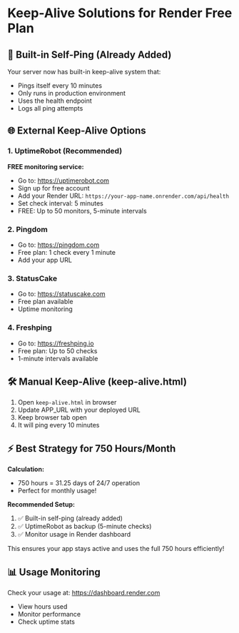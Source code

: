 # Keep-Alive Solutions for Render Free Plan

## 🔄 Built-in Self-Ping (Already Added)
Your server now has built-in keep-alive system that:
- Pings itself every 10 minutes
- Only runs in production environment
- Uses the health endpoint
- Logs all ping attempts

## 🌐 External Keep-Alive Options

### 1. UptimeRobot (Recommended)
**FREE monitoring service:**
- Go to: https://uptimerobot.com
- Sign up for free account
- Add your Render URL: `https://your-app-name.onrender.com/api/health`
- Set check interval: 5 minutes
- FREE: Up to 50 monitors, 5-minute intervals

### 2. Pingdom
- Go to: https://pingdom.com
- Free plan: 1 check every 1 minute
- Add your app URL

### 3. StatusCake
- Go to: https://statuscake.com
- Free plan available
- Uptime monitoring

### 4. Freshping
- Go to: https://freshping.io
- Free plan: Up to 50 checks
- 1-minute intervals available

## 🛠️ Manual Keep-Alive (keep-alive.html)
1. Open `keep-alive.html` in browser
2. Update APP_URL with your deployed URL
3. Keep browser tab open
4. It will ping every 10 minutes

## ⚡ Best Strategy for 750 Hours/Month

**Calculation:**
- 750 hours = 31.25 days of 24/7 operation
- Perfect for monthly usage!

**Recommended Setup:**
1. ✅ Built-in self-ping (already added)
2. ✅ UptimeRobot as backup (5-minute checks)
3. ✅ Monitor usage in Render dashboard

This ensures your app stays active and uses the full 750 hours efficiently!

## 📊 Usage Monitoring
Check your usage at: https://dashboard.render.com
- View hours used
- Monitor performance
- Check uptime stats
